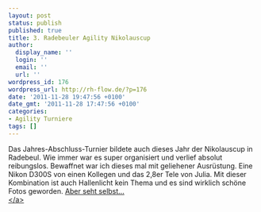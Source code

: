```yaml
---
layout: post
status: publish
published: true
title: 3. Radebeuler Agility Nikolauscup
author:
  display_name: ''
  login: ''
  email: ''
  url: ''
wordpress_id: 176
wordpress_url: http://rh-flow.de/?p=176
date: '2011-11-28 19:47:56 +0100'
date_gmt: '2011-11-28 17:47:56 +0100'
categories:
- Agility Turniere
tags: []
---
```

<p>Das Jahres-Abschluss-Turnier bildete auch dieses Jahr der Nikolauscup in Radebeul. Wie immer war es super organisiert und verlief absolut reibungslos. Bewaffnet war ich dieses mal mit geliehener Ausr&uuml;stung. Eine Nikon D300S von einen Kollegen und das 2,8er Tele von Julia. Mit dieser Kombination ist auch Hallenlicht kein Thema und es sind wirklich sch&ouml;ne Fotos geworden. <a title="3. Radebeuler Agility Nikolauscup" class="rh_link_type_2" href="http:&#47;&#47;agi-fotos.de&#47;2011&#47;Radebeul-Nikolauscup">Aber seht selbst...<br />
<&#47;a></p>
